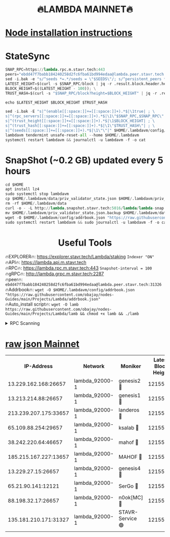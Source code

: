 <h1 align="center"> 🔥LAMBDA MAINNET🔥</h1>


[Node installation instructions](https://github.com/obajay/nodes-Guides/tree/main/Projects/Lambda)
=


# StateSync
```python
SNAP_RPC=https://lambda.rpc.m.stavr.tech:443
peers="ebdd47f7babb184240258d2fc6fba61bd994edaa@lambda.peer.stavr.tech:31326" 
sed -i.bak -e "s/^seeds *=.*/seeds = \"$SEEDS\"/; s/^persistent_peers *=.*/persistent_peers = \"$PEERS\"/" $HOME/.lambdavm/config/config.toml
LATEST_HEIGHT=$(curl -s $SNAP_RPC/block | jq -r .result.block.header.height); \
BLOCK_HEIGHT=$((LATEST_HEIGHT - 100)); \
TRUST_HASH=$(curl -s "$SNAP_RPC/block?height=$BLOCK_HEIGHT" | jq -r .result.block_id.hash)

echo $LATEST_HEIGHT $BLOCK_HEIGHT $TRUST_HASH

sed -i.bak -E "s|^(enable[[:space:]]+=[[:space:]]+).*$|\1true| ; \
s|^(rpc_servers[[:space:]]+=[[:space:]]+).*$|\1\"$SNAP_RPC,$SNAP_RPC\"| ; \
s|^(trust_height[[:space:]]+=[[:space:]]+).*$|\1$BLOCK_HEIGHT| ; \
s|^(trust_hash[[:space:]]+=[[:space:]]+).*$|\1\"$TRUST_HASH\"| ; \
s|^(seeds[[:space:]]+=[[:space:]]+).*$|\1\"\"|" $HOME/.lambdavm/config/config.toml
lambdavm tendermint unsafe-reset-all --home $HOME/.lambdavm
systemctl restart lambdavm && journalctl -u lambdavm -f -o cat

```
# SnapShot (~0.2 GB) updated every 5 hours
```python
cd $HOME
apt install lz4
sudo systemctl stop lambdavm
cp $HOME/.lambdavm/data/priv_validator_state.json $HOME/.lambdavm/priv_validator_state.json.backup
rm -rf $HOME/.lambdavm/data
curl -o - -L http://lambda.snapshot.stavr.tech:5016/lambda/lambda-snap.tar.lz4 | lz4 -c -d - | tar -x -C $HOME/.lambdavm --strip-components 2
mv $HOME/.lambdavm/priv_validator_state.json.backup $HOME/.lambdavm/data/priv_validator_state.json
wget -O $HOME/.lambdavm/config/addrbook.json "https://raw.githubusercontent.com/obajay/nodes-Guides/main/Projects/Lambda/addrbook.json"
sudo systemctl restart lambdavm && sudo journalctl -u lambdavm -f -o cat
```
 <h1 align="center"> Useful Tools</h1>

🔥EXPLORER🔥:      https://explorer.stavr.tech/Lambda/staking	        `Indexer "ON"` \
🔥API🔥: 			 		 https://lambda.api.m.stavr.tech \
🔥RPC🔥:           https://lambda.rpc.m.stavr.tech:443	              `Snapshot-interval = 100` \
🔥gRPC🔥:          http://lambda.grpc.m.stavr.tech:2287 \
🔥peer🔥:					 `ebdd47f7babb184240258d2fc6fba61bd994edaa@lambda.peer.stavr.tech:31326` \
🔥Addrbook🔥:    ```wget -O $HOME/.lambdavm/config/addrbook.json "https://raw.githubusercontent.com/obajay/nodes-Guides/main/Projects/Lambda/addrbook.json"``` \
🔥Auto_install script🔥: ```wget -O lamb https://raw.githubusercontent.com/obajay/nodes-Guides/main/Projects/Lambda/lamb && chmod +x lamb && ./lamb```


<details>
<summary>RPC Scanning</summary>

<h2 align="center"> We scan nodes in real time every 4 hours. And we provide the final result of RPC endpoints.
We cannot influence the operation of these nodes in any way. </h2>


```python
If Voting Power is higher than 0 --> then the Node is a validator of the network and may be subject to attack and be a potential threat to the chain.
```
```python
We marked such validators with a red symbol
```

</details>

[raw json Mainnet](https://rpc-check.lambm.stavr.tech/lambm/rpc-lambm-result.json)
=


<table><tr><th>IP-Address</th><th>Network</th><th>Moniker</th><th>Latest Block Height</th><th>Earliest Block Height</th><th>Catching Up</th><th>Tx Index</th><th>Voting Power</th><th>Scan Time</th></tr><tr><td>13.229.162.168:26657</td><td>lambda_92000-1</td><td>genesis2 🔴</td><td>12155006</td><td>1</td><td>False</td><td>on</td><td>15020886</td><td>2024-03-12T09:13:54.879541032UTC</td></tr><tr><td>13.213.214.88:26657</td><td>lambda_92000-1</td><td>genesis1 🔴</td><td>12155007</td><td>1</td><td>False</td><td>on</td><td>737835</td><td>2024-03-12T09:13:59.590104484UTC</td></tr><tr><td>213.239.207.175:33657</td><td>lambda_92000-1</td><td>landeros 🔴</td><td>12155005</td><td>8136001</td><td>False</td><td>off</td><td>1967799</td><td>2024-03-12T09:13:47.564492568UTC</td></tr><tr><td>65.109.88.254:29657</td><td>lambda_92000-1</td><td>ksalab 🔴</td><td>12155007</td><td>8715001</td><td>False</td><td>on</td><td>510465</td><td>2024-03-12T09:14:04.281438341UTC</td></tr><tr><td>38.242.220.64:46657</td><td>lambda_92000-1</td><td>mahof 🔴</td><td>12155008</td><td>10131001</td><td>False</td><td>off</td><td>770350</td><td>2024-03-12T09:14:09.001391650UTC</td></tr><tr><td>185.215.167.227:13657</td><td>lambda_92000-1</td><td>MAHOF 🔴</td><td>12155006</td><td>10134001</td><td>False</td><td>on</td><td>2051510</td><td>2024-03-12T09:13:58.390161288UTC</td></tr><tr><td>13.229.27.15:26657</td><td>lambda_92000-1</td><td>genesis4 🔴</td><td>12155006</td><td>11043001</td><td>False</td><td>on</td><td>9550183</td><td>2024-03-12T09:13:58.115774569UTC</td></tr><tr><td>65.21.90.141:12121</td><td>lambda_92000-1</td><td>SerGo 🔴</td><td>12155008</td><td>12055008</td><td>False</td><td>off</td><td>10438512</td><td>2024-03-12T09:14:08.692687046UTC</td></tr><tr><td>88.198.32.17:26657</td><td>lambda_92000-1</td><td>n0ok[MC] 🔴</td><td>12155009</td><td>12055009</td><td>False</td><td>off</td><td>1578630</td><td>2024-03-12T09:14:11.250561034UTC</td></tr><tr><td>135.181.210.171:31327</td><td>lambda_92000-1</td><td>STAVR-Service 🟢</td><td>12155007</td><td>12153501</td><td>False</td><td>on</td><td>0</td><td>2024-03-12T09:14:03.981438096UTC</td></tr></table>
